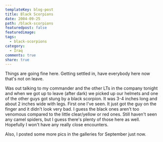 ```yaml
---
templateKey: blog-post
title: Black Scorpions
date: 2004-09-25
path: /black-scorpions
featuredpost: false
featuredimage:
tags:
  - black-scorpions
category:
  - Iraq
comments: true
share: true
---
```


Things are going fine here. Getting settled in, have everybody here now that's not on leave.

Was out talking to my commander and the other LTs in the company tonight and when we got up to leave (after dark) we picked up our helmets and one of the other guys got stung by a black scorpion. It was 3-4 inches long and about 2 inches wide with legs. First one I've seen. It just got the guy on the finger and it didn't look very bad. I guess the black ones aren't too venomous compared to the little clear/yellow or red ones. Still haven't seen any camel spiders, but I guess there's plenty of those here as well. Hopefully I won't have any really close encounters.

Also, I posted some more pics in the galleries for September just now.
